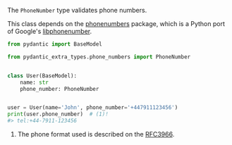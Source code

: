 
The `PhoneNumber` type validates phone numbers.

This class depends on the [phonenumbers] package, which is a Python port of Google's [libphonenumber].

```py
from pydantic import BaseModel

from pydantic_extra_types.phone_numbers import PhoneNumber


class User(BaseModel):
    name: str
    phone_number: PhoneNumber


user = User(name='John', phone_number='+447911123456')
print(user.phone_number)  # (1)!
#> tel:+44-7911-123456
```

1. The phone format used is described on the [RFC3966].


[phonenumbers]: https://pypi.org/project/phonenumbers/
[libphonenumber]: https://github.com/google/libphonenumber/
[RFC3966]: https://tools.ietf.org/html/rfc3966

